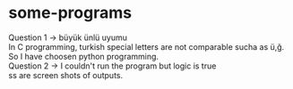 # some-programs
Question 1 -> büyük ünlü uyumu <br>
In C programming, turkish special letters are not comparable sucha as ü,ğ. <br>
So I have choosen python programming.<br>
Question 2 -> I couldn't run the program but logic is true <br>
ss are screen shots of outputs. <br>

